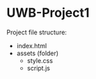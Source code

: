# UWB-Project1

Project file structure:
  * index.html
  * assets (folder)
    * style.css
    * script.js

